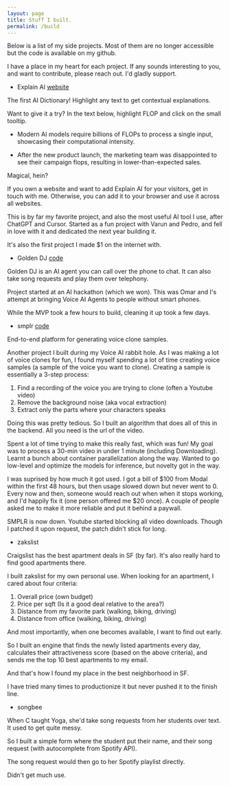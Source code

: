 ```yaml
---
layout: page
title: Stuff I built.
permalink: /build
---
```


Below is a list of my side projects. Most of them are no longer accessible but the code is available on my github. 

I have a place in my heart for each project. If any sounds interesting to you, and want to contribute, please reach out. I'd gladly support. 

- Explain AI [website](https://xplnai.com)

The first AI Dictionary! Highlight any text to get contextual explanations. 

Want to give it a try? In the text below, highlight FLOP and click on the small tooltip. 

- Modern AI models require billions of FLOPs to process a single input, showcasing their computational intensity.

- After the new product launch, the marketing team was disappointed to see their campaign flops, resulting in lower-than-expected sales.

Magical, hein? 

If you own a website and want to add Explain AI for your visitors, get in touch with me. Otherwise, you can add it to your browser and use it across all websites.

This is by far my favorite project, and also the most useful AI tool I use, after ChatGPT and Cursor. Started as a fun project with Varun and Pedro, and fell in love with it and dedicated the next year building it. 

It's also the first project I made $1 on the internet with. 

- Golden DJ [code](https://github.com/zakariaelh/goldendj)

Golden DJ is an AI agent you can call over the phone to chat. It can also take song requests and play them over telephony. 

Project started at an AI hackathon (which we won). This was Omar and I's attempt at bringing Voice AI Agents to people without smart phones. 

While the MVP took a few hours to build, cleaning it up took a few days. 

- smplr [code](https://github.com/zakariaelh/smplr)

End-to-end platform for generating voice clone samples.

Another project I built during my Voice AI rabbit hole. As I was making a lot of voice clones for fun, I found myself spending a lot of time creating voice samples (a sample of the voice you want to clone). Creating a sample is essentially a 3-step process:
1. Find a recording of the voice you are trying to clone (often a Youtube video)
2. Remove the background noise (aka vocal extraction)
3. Extract only the parts where your characters speaks

Doing this was pretty tedious. So I built an algorithm that does all of this in the backend. All you need is the url of the video. 

Spent a lot of time trying to make this really fast, which was fun! My goal was to process a 30-min video in under 1 minute (including Downloading). Learnt a bunch about container parallelization along the way. Wanted to go low-level and optimize the models for inference, but novelty got in the way. 

I was suprised by how much it got used. I got a bill of $100 from Modal within the first 48 hours, but then usage slowed down but never went to 0. Every now and then, someone would reach out when when it stops working, and I'd happily fix it (one person offered me $20 once). A couple of people asked me to make it more reliable and put it behind a paywall. 

SMPLR is now down. Youtube started blocking all video downloads. Though I patched it upon request, the patch didn't stick for long.

- zakslist

Craigslist has the best apartment deals in SF (by far). It's also really hard to find good apartments there. 

I built zakslist for my own personal use. When looking for an apartment, I cared about four criteria: 
1. Overall price (own budget)
2. Price per sqft (Is it a good deal relative to the area?)
3. Distance from my favorite park (walking, biking, driving)
4. Distance from office (walking, biking, driving)

And most importantly, when one becomes available, I want to find out early. 

So I built an engine that finds the newly listed apartments every day, calculates their attractiveness score (based on the above criteria), and sends me the top 10 best apartments to my email. 

And that's how I found my place in the best neighborhood in SF.

I have tried many times to productionize it but never pushed it to the finish line.

- songbee

When C taught Yoga, she'd take song requests from her students over text. It used to get quite messy. 

So I built a simple form where the student put their name, and their song request (with autocomplete from Spotify API).

The song request would then go to her Spotify playlist directly. 

Didn't get much use. 

